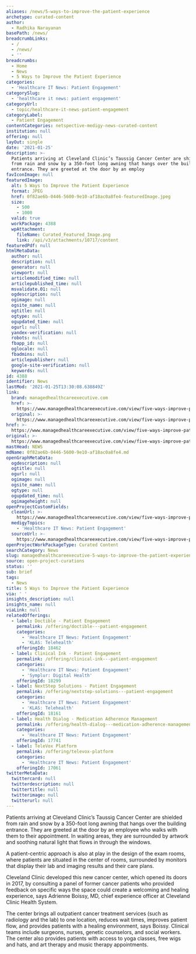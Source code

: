 ```yaml
---
aliases: /news/5-ways-to-improve-the-patient-experience
archetype: curated-content
author:
  - Radhika Narayanan
basePath: /news/
breadcrumbLinks:
  - /
  - /news/
  - ''
breadcrumbs:
  - Home
  - News
  - 5 Ways to Improve the Patient Experience
categories:
  - 'Healthcare IT News: Patient Engagement'
categorySlug:
  - 'healthcare it news: patient engagement'
categoryUrl:
  - topic/healthcare-it-news-patient-engagement
categoryLabel:
  - Patient Engagement
contentCategories: netspective-medigy-news-curated-content
institution: null
offering: null
layOut: single
date: '2021-01-25'
description: >-
  Patients arriving at Cleveland Clinic’s Taussig Cancer Center are shielded
  from rain and snow by a 350-foot long awning that hangs over the building
  entrance. They are greeted at the door by an employ
favIconImage: null
featuredImage:
  alt: 5 Ways to Improve the Patient Experience
  format: JPEG
  href: 0f82ae6b-0446-5600-9e10-af18ac0a8fe4-featuredImage.jpeg
  size:
    - 500
    - 1000
  valid: true
  workPackage: 4388
  wpAttachment:
    fileName: Curated_Featured_Image.png
    link: /api/v3/attachments/10717/content
featuredPdf: null
htmlMetaData:
  author: null
  description: null
  generator: null
  viewport: null
  articlemodified_time: null
  articlepublished_time: null
  msvalidate.01: null
  ogdescription: null
  ogimage: null
  ogsite_name: null
  ogtitle: null
  ogtype: null
  ogupdated_time: null
  ogurl: null
  yandex-verification: null
  robots: null
  fbapp_id: null
  oglocale: null
  fbadmins: null
  articlepublisher: null
  google-site-verification: null
  keywords: null
id: 4388
identifier: News
lastMod: '2021-01-25T13:30:08.638849Z'
link:
  brand: managedhealthcareexecutive.com
  href: >-
    https://www.managedhealthcareexecutive.com/view/five-ways-improve-patient-experience
  original: >-
    https://www.managedhealthcareexecutive.com/view/five-ways-improve-patient-experience
href: >-
  https://www.managedhealthcareexecutive.com/view/five-ways-improve-patient-experience
original: >-
  https://www.managedhealthcareexecutive.com/view/five-ways-improve-patient-experience
mastHead: NEWS
mdName: 0f82ae6b-0446-5600-9e10-af18ac0a8fe4.md
openGraphMetaData:
  ogdescription: null
  ogtitle: null
  ogurl: null
  ogimage: null
  ogsite_name: null
  ogtype: null
  ogupdated_time: null
  ogimageheight: null
openProjectCustomFields:
  cleanUrl: >-
    https://www.managedhealthcareexecutive.com/view/five-ways-improve-patient-experience
  medigyTopics:
    - 'Healthcare IT News: Patient Engagement'
  sourceUrl: >-
    https://www.managedhealthcareexecutive.com/view/five-ways-improve-patient-experience
openProjectWorkPackageType: Curated Content
searchCategory: News
slug: managedhealthcareexecutive-5-ways-to-improve-the-patient-experience
source: open-project-curations
status: ''
sub: brief
tags:
  - News
title: 5 Ways to Improve the Patient Experience
via: ' '
insights_description: null
insights_name: null
viaLink: null
relatedOfferings:
  - label: Doctible - Patient Engagement
    permalink: /offering/doctible---patient-engagement
    categories:
      - 'Healthcare IT News: Patient Engagement'
      - 'KLAS: Telehealth'
    offeringId: 18462
  - label: Clinical Ink - Patient Engagement
    permalink: /offering/clinical-ink---patient-engagement
    categories:
      - 'Healthcare IT News: Patient Engagement'
      - 'Symplur: Digital Health'
    offeringId: 18299
  - label: NextStep Solutions - Patient Engagement
    permalink: /offering/nextstep-solutions---patient-engagement
    categories:
      - 'Healthcare IT News: Patient Engagement'
      - 'KLAS: Telehealth'
    offeringId: 18161
  - label: Health Dialog - Medication Adherence Management
    permalink: /offering/health-dialog---medication-adherence-management
    categories:
      - 'Healthcare IT News: Patient Engagement'
    offeringId: 17741
  - label: TeleVox Platform
    permalink: /offering/televox-platform
    categories:
      - 'Healthcare IT News: Patient Engagement'
    offeringId: 17061
twitterMetaData:
  twittercard: null
  twitterdescription: null
  twittertitle: null
  twitterimage: null
  twitterurl: null
---
```

<p>Patients arriving at Cleveland Clinic’s Taussig Cancer Center are shielded from rain and snow by a 350-foot long awning that hangs over the building entrance. They are greeted at the door by an employee who walks with them to their appointment. In waiting areas, they are surrounded by artwork and soothing natural light that flows in through the windows.</p><p>A patient-centric approach is also at play in the design of the exam rooms, where patients are situated in the center of rooms, surrounded by monitors that display their lab and imaging results and their care plans.&nbsp;</p><p>Cleveland Clinic developed this new cancer center, which opened its doors in 2017, by consulting a panel of former cancer patients who provided feedback on specific ways the space could create a welcoming and healing experience, says Adrienne Boissy, MD, chief experience officer at Cleveland Clinic Health System.</p><p>The center brings all outpatient cancer treatment services (such as radiology and the lab) to one location, reduces wait times, improves patient flow, and provides patients with a healing environment, says Boissy. Clinical teams include surgeons, nurses, genetic counselors, and social workers. The center also provides patients with access to yoga classes, free wigs and hats, and art therapy and music therapy appointments.</p>